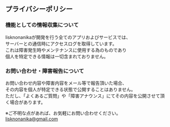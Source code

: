 ## プライバシーポリシー

### 機能としての情報収集について
lisknonanikaが開発を行う全てのアプリおよびサービスでは、<br>
サーバーとの通信時にアクセスログを取得しています。<br>
これは障害発生時やメンテナンスに使用する為のものであり<br>
個人を特定できる情報は一切含まれておりません。

### お問い合わせ・障害報告について
お問い合わせ内容や障害内容をメール等で報告頂いた場合、<br>
その内容を個人が特定できる状態で公開することはありません。<br>
ただし、「よくあるご質問」や「障害アナウンス」にてその内容を公開させて頂く場合があります。


※ご不明な点があれば、お気軽にお問い合わせください。<br>
lisknonanika@gmail.com
